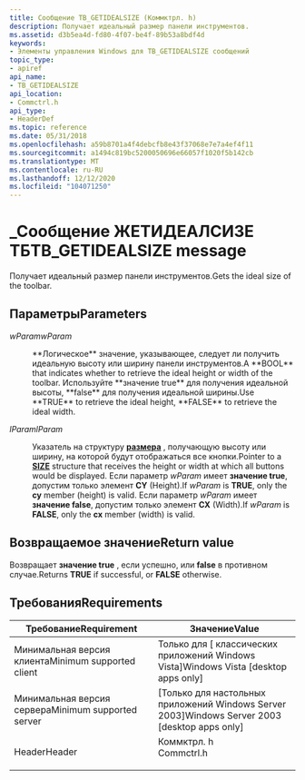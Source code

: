 ```yaml
---
title: Сообщение TB_GETIDEALSIZE (Коммктрл. h)
description: Получает идеальный размер панели инструментов.
ms.assetid: d3b5ea4d-fd80-4f07-be4f-89b53a8bdf4d
keywords:
- Элементы управления Windows для TB_GETIDEALSIZE сообщений
topic_type:
- apiref
api_name:
- TB_GETIDEALSIZE
api_location:
- Commctrl.h
api_type:
- HeaderDef
ms.topic: reference
ms.date: 05/31/2018
ms.openlocfilehash: a59b8701a4f4debcfb8e43f37068e7e7a4ef4f11
ms.sourcegitcommit: a1494c819bc5200050696e66057f1020f5b142cb
ms.translationtype: MT
ms.contentlocale: ru-RU
ms.lasthandoff: 12/12/2020
ms.locfileid: "104071250"
---
```

# <a name="tb_getidealsize-message"></a><span data-ttu-id="958f7-104">\_Сообщение ЖЕТИДЕАЛСИЗЕ ТБ</span><span class="sxs-lookup"><span data-stu-id="958f7-104">TB\_GETIDEALSIZE message</span></span>

<span data-ttu-id="958f7-105">Получает идеальный размер панели инструментов.</span><span class="sxs-lookup"><span data-stu-id="958f7-105">Gets the ideal size of the toolbar.</span></span>

## <a name="parameters"></a><span data-ttu-id="958f7-106">Параметры</span><span class="sxs-lookup"><span data-stu-id="958f7-106">Parameters</span></span>

<dl> <dt>

<span data-ttu-id="958f7-107">*wParam*</span><span class="sxs-lookup"><span data-stu-id="958f7-107">*wParam*</span></span> 
</dt> <dd><span data-ttu-id="958f7-108">**Логическое** значение, указывающее, следует ли получить идеальную высоту или ширину панели инструментов.</span><span class="sxs-lookup"><span data-stu-id="958f7-108">A **BOOL** that indicates whether to retrieve the ideal height or width of the toolbar.</span></span> <span data-ttu-id="958f7-109">Используйте **значение true** для получения идеальной высоты, **false** для получения идеальной ширины.</span><span class="sxs-lookup"><span data-stu-id="958f7-109">Use **TRUE** to retrieve the ideal height, **FALSE** to retrieve the ideal width.</span></span></dd> <dt>

<span data-ttu-id="958f7-110">*lParam*</span><span class="sxs-lookup"><span data-stu-id="958f7-110">*lParam*</span></span> 
</dt> <dd>

<span data-ttu-id="958f7-111">Указатель на структуру [**размера**](/previous-versions//dd145106(v=vs.85)) , получающую высоту или ширину, на которой будут отображаться все кнопки.</span><span class="sxs-lookup"><span data-stu-id="958f7-111">Pointer to a [**SIZE**](/previous-versions//dd145106(v=vs.85)) structure that receives the height or width at which all buttons would be displayed.</span></span> <span data-ttu-id="958f7-112">Если параметр *wParam* имеет **значение true**, допустим только элемент **CY** (Height).</span><span class="sxs-lookup"><span data-stu-id="958f7-112">If *wParam* is **TRUE**, only the **cy** member (height) is valid.</span></span> <span data-ttu-id="958f7-113">Если параметр *wParam* имеет **значение false**, допустим только элемент **CX** (Width).</span><span class="sxs-lookup"><span data-stu-id="958f7-113">If *wParam* is **FALSE**, only the **cx** member (width) is valid.</span></span>

</dd> </dl>

## <a name="return-value"></a><span data-ttu-id="958f7-114">Возвращаемое значение</span><span class="sxs-lookup"><span data-stu-id="958f7-114">Return value</span></span>

<span data-ttu-id="958f7-115">Возвращает **значение true** , если успешно, или **false** в противном случае.</span><span class="sxs-lookup"><span data-stu-id="958f7-115">Returns **TRUE** if successful, or **FALSE** otherwise.</span></span>

## <a name="requirements"></a><span data-ttu-id="958f7-116">Требования</span><span class="sxs-lookup"><span data-stu-id="958f7-116">Requirements</span></span>



| <span data-ttu-id="958f7-117">Требование</span><span class="sxs-lookup"><span data-stu-id="958f7-117">Requirement</span></span> | <span data-ttu-id="958f7-118">Значение</span><span class="sxs-lookup"><span data-stu-id="958f7-118">Value</span></span> |
|-------------------------------------|---------------------------------------------------------------------------------------|
| <span data-ttu-id="958f7-119">Минимальная версия клиента</span><span class="sxs-lookup"><span data-stu-id="958f7-119">Minimum supported client</span></span><br/> | <span data-ttu-id="958f7-120">Только для \[ классических приложений Windows Vista\]</span><span class="sxs-lookup"><span data-stu-id="958f7-120">Windows Vista \[desktop apps only\]</span></span><br/>                                        |
| <span data-ttu-id="958f7-121">Минимальная версия сервера</span><span class="sxs-lookup"><span data-stu-id="958f7-121">Minimum supported server</span></span><br/> | <span data-ttu-id="958f7-122">\[Только для настольных приложений Windows Server 2003\]</span><span class="sxs-lookup"><span data-stu-id="958f7-122">Windows Server 2003 \[desktop apps only\]</span></span><br/>                                  |
| <span data-ttu-id="958f7-123">Header</span><span class="sxs-lookup"><span data-stu-id="958f7-123">Header</span></span><br/>                   | <dl> <span data-ttu-id="958f7-124"><dt>Коммктрл. h</dt></span><span class="sxs-lookup"><span data-stu-id="958f7-124"><dt>Commctrl.h</dt></span></span> </dl> |



 

